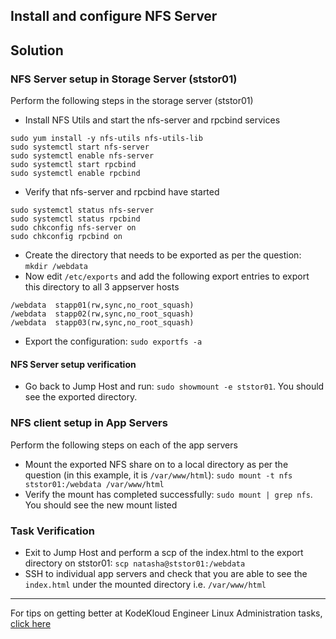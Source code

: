 ## Install and configure NFS Server
## Solution
### NFS Server setup in Storage Server (ststor01)
Perform the following steps in the storage server (ststor01)
* Install NFS Utils and start the nfs-server and rpcbind services
```
sudo yum install -y nfs-utils nfs-utils-lib
sudo systemctl start nfs-server
sudo systemctl enable nfs-server
sudo systemctl start rpcbind
sudo systemctl enable rpcbind
```
* Verify that nfs-server and rpcbind have started
```
sudo systemctl status nfs-server
sudo systemctl status rpcbind
sudo chkconfig nfs-server on
sudo chkconfig rpcbind on
```
* Create the directory that needs to be exported as per the question: `mkdir /webdata`
* Now edit `/etc/exports` and add the following export entries to export this directory to all 3 appserver hosts
```
/webdata  stapp01(rw,sync,no_root_squash)
/webdata  stapp02(rw,sync,no_root_squash)
/webdata  stapp03(rw,sync,no_root_squash)
```
* Export the configuration: `sudo exportfs -a`

#### NFS Server setup verification
* Go back to Jump Host and run: `sudo showmount -e ststor01`. You should see the exported directory.

### NFS client setup in App Servers 
Perform the following steps on each of the app servers
* Mount the exported NFS share on to a local directory as per the question (in this example, it is `/var/www/html`):
`sudo mount -t nfs ststor01:/webdata /var/www/html`
* Verify the mount has completed successfully: `sudo mount | grep nfs`. You should see the new mount listed

### Task Verification
* Exit to Jump Host and perform a scp of the index.html to the export directory on ststor01:
`scp natasha@ststor01:/webdata`
* SSH to individual app servers and check that you are able to see the `index.html` under the mounted directory i.e. `/var/www/html`

---
For tips on getting better at KodeKloud Engineer Linux Administration tasks, [click here](./README.md)